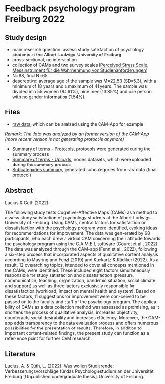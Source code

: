 # Feedback psychology program Freiburg 2022

## Study design

- main research question: assess study satisfaction of psychology students at the Albert-Ludwigs-University of Freiburg
- cross-sectional, no intervention
- collection of CAMs and two survey scales ([Perceived Stress Scale](https://www.sciencedirect.com/science/article/pii/S169726002030017X), [Messinstrument für die Wahrnehmung von Studienanforderungen](https://zis.gesis.org/skala/J%C3%A4nsch-Bosse-Messinstrument-f%C3%BCr-die-Wahrnehmung-von-Studienanforderungen-(MWS)))
- N=68, final N=65
- descreptive: average age of the sample was M=22.53 (SD=5.3), with a minimum of 18 years and a maximum of 41 years. The sample was divided into 55 women (84.61%), nine men (13.85%) and one person with no gender information (1.54%).


## Files
- [raw data](/Feedback%20psychology%20program%20Freiburg%202022/raw%20data), which can be analzed using the CAM-App for example

*Remark: The data was analyzed by an former version of the CAM-App (more recent version is not generating protocols anymore)*
- [Summary of terms - Protocols](/Feedback%20psychology%20program%20Freiburg%202022/Summary%20of%20terms%20-%20Protocols), protocols were generated during the summary process
- [Summary of terms - Uploads](/Feedback%20psychology%20program%20Freiburg%202022/Summary%20of%20terms%20-%20Uploads), nodes datasets, which were uploaded during the summary process
- [Subcategories summary](/Feedback%20psychology%20program%20Freiburg%202022/Subcategories%20summary), generated subcategories from raw data (final protocol)


## Abstract

Lucius & Güth (2022):

The following study tests Cognitive-Affective Maps (CAMs) as a method to assess study satisfaction of psychology students at the Albert-Ludwigs-University of Freiburg. Using CAMs, central factors for satisfaction or dissatisfaction with the psychology program were identified, evoking ideas for recommendations for improvement. The data was gen-erated by 68 participants, who each drew a virtual CAM concerning their attitude towards the psychology program using the C.A.M.E.L software (Gouret et al., 2022). The data was analyzed through the CAM-app (Fenn et al., 2022), following a six-step process that incorporated aspects of qualitative content analysis according to Mayring and Fenzl (2019) and Kuckartz & Rädiker (2022). As a result, 12 overarching topics, intended to cover all concepts mentioned in the CAMs, were identified. These included eight factors simultaneously responsible for study satisfaction and dissatisfaction (pressure, communication, teaching, organization, pandemic situation, social climate and support) as well as three factors exclusively responsible for dissatisfaction (workload, impact on mental health and system). Based on these factors, 11 suggestions for improvement were con-ceived to be passed on to the faculty and staff of the psychology program. The applica-bility of CAMs as a data collection method was assessed as promising, as it shortens the process of qualitative analysis, increases objectivity, counteracts social desirability and increases efficiency. Moreover, the CAM-app adds transparency to the data evaluation process and offers numerous possibilities for the presentation of results. Therefore, in addition to important content-related findings, the present study can function as a refer-ence point for further CAM research.


## Literature
Lucius, A. & Güth, L. (2022). Was wollen Studierende: Verbesserungsvorschläge für das Psychologiestudium an der Universität Freiburg [Unpublished undergraduate thesis]. University of Freiburg.